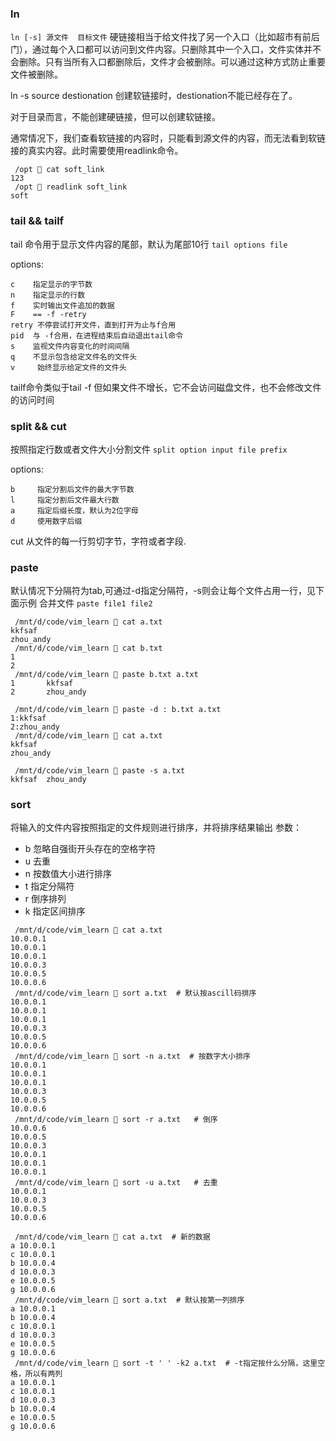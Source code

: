 

### ln
`ln [-s] 源文件  目标文件`
硬链接相当于给文件找了另一个入口（比如超市有前后门），通过每个入口都可以访问到文件内容。只删除其中一个入口，文件实体并不会删除。只有当所有入口都删除后，文件才会被删除。可以通过这种方式防止重要文件被删除。

ln -s source destionation 创建软链接时，destionation不能已经存在了。

对于目录而言，不能创建硬链接，但可以创建软链接。

通常情况下，我们查看软链接的内容时，只能看到源文件的内容，而无法看到软链接的真实内容。此时需要使用readlink命令。
```shell
 /opt  cat soft_link
123
 /opt  readlink soft_link
soft
```

### tail && tailf

tail 命令用于显示文件内容的尾部，默认为尾部10行
`tail options file`

options:
```
c    指定显示的字节数
n    指定显示的行数
f    实时输出文件追加的数据
F    == -f -retry
retry 不停尝试打开文件，直到打开为止与f合用
pid  与 -f合用，在进程结束后自动退出tail命令
s    监视文件内容变化的时间间隔
q    不显示包含给定文件名的文件头
v     始终显示给定文件的文件头
```

tailf命令类似于tail -f 但如果文件不增长，它不会访问磁盘文件，也不会修改文件的访问时间

### split && cut
按照指定行数或者文件大小分割文件
`split option input file prefix`

options:
```linux
b     指定分割后文件的最大字节数
l     指定分割后文件最大行数
a     指定后缀长度，默认为2位字母
d     使用数字后缀
```

cut 从文件的每一行剪切字节，字符或者字段.

### paste
默认情况下分隔符为tab,可通过-d指定分隔符，-s则会让每个文件占用一行，见下面示例
合并文件 `paste file1 file2`
```shell
 /mnt/d/code/vim_learn  cat a.txt
kkfsaf
zhou_andy
 /mnt/d/code/vim_learn  cat b.txt
1
2
 /mnt/d/code/vim_learn  paste b.txt a.txt
1       kkfsaf
2       zhou_andy

 /mnt/d/code/vim_learn  paste -d : b.txt a.txt
1:kkfsaf
2:zhou_andy
 /mnt/d/code/vim_learn  cat a.txt
kkfsaf
zhou_andy

 /mnt/d/code/vim_learn  paste -s a.txt
kkfsaf  zhou_andy
```

### sort
将输入的文件内容按照指定的文件规则进行排序，并将排序结果输出
参数：
- b 忽略自强街开头存在的空格字符
- u 去重
- n 按数值大小进行排序 
- t 指定分隔符
- r 倒序排列
- k 指定区间排序

```shell
 /mnt/d/code/vim_learn  cat a.txt
10.0.0.1
10.0.0.1
10.0.0.1
10.0.0.3
10.0.0.5
10.0.0.6
 /mnt/d/code/vim_learn  sort a.txt  # 默认按ascill码排序
10.0.0.1
10.0.0.1
10.0.0.1
10.0.0.3
10.0.0.5
10.0.0.6
 /mnt/d/code/vim_learn  sort -n a.txt  # 按数字大小排序
10.0.0.1
10.0.0.1
10.0.0.1
10.0.0.3
10.0.0.5
10.0.0.6
 /mnt/d/code/vim_learn  sort -r a.txt   # 倒序
10.0.0.6
10.0.0.5
10.0.0.3
10.0.0.1
10.0.0.1
10.0.0.1
 /mnt/d/code/vim_learn  sort -u a.txt   # 去重
10.0.0.1
10.0.0.3
10.0.0.5
10.0.0.6

 /mnt/d/code/vim_learn  cat a.txt  # 新的数据
a 10.0.0.1
c 10.0.0.1
b 10.0.0.4
d 10.0.0.3
e 10.0.0.5
g 10.0.0.6
 /mnt/d/code/vim_learn  sort a.txt  # 默认按第一列排序
a 10.0.0.1
b 10.0.0.4
c 10.0.0.1
d 10.0.0.3
e 10.0.0.5
g 10.0.0.6
 /mnt/d/code/vim_learn  sort -t ' ' -k2 a.txt  # -t指定按什么分隔，这里空格，所以有两列
a 10.0.0.1
c 10.0.0.1
d 10.0.0.3
b 10.0.0.4
e 10.0.0.5
g 10.0.0.6
```
